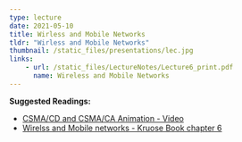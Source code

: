 ```yaml
---
type: lecture
date: 2021-05-10
title: Wirless and Mobile Networks
tldr: "Wirless and Mobile Networks"
thumbnail: /static_files/presentations/lec.jpg
links: 
    - url: /static_files/LectureNotes/Lecture6_print.pdf
      name: Wireless and Mobile Networks
---
```

**Suggested Readings:**
- [CSMA/CD and CSMA/CA Animation - Video](https://www.youtube.com/watch?v=iKn0GzF5-IU)
- [Wirelss and Mobile networks - Kruose Book chapter 6](../static_files/LectureNotes/chapter6_wireless_and_mobile_networks.pdf)
